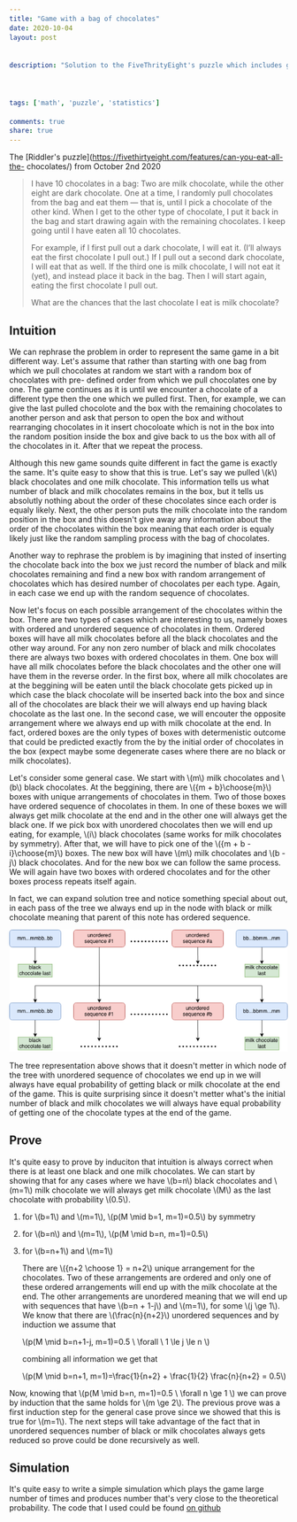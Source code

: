 ```yaml
---
title: "Game with a bag of chocolates"
date: 2020-10-04
layout: post


description: "Solution to the FiveThrityEight's puzzle which includes general intuition and prove for game with an arbitrary number of milk and black chocolates."



tags: ['math', 'puzzle', 'statistics']

comments: true
share: true
---
```




The [Riddler's puzzle](https://fivethirtyeight.com/features/can-you-eat-all-the-
chocolates/) from October 2nd 2020

> I have 10 chocolates in a bag: Two are milk chocolate, while the other eight
are dark chocolate. One at a time, I randomly pull chocolates from the bag and
eat them — that is, until I pick a chocolate of the other kind. When I get to
the other type of chocolate, I put it back in the bag and start drawing again
with the remaining chocolates. I keep going until I have eaten all 10
chocolates.
>
> For example, if I first pull out a dark chocolate, I will eat it. (I’ll always
eat the first chocolate I pull out.) If I pull out a second dark chocolate, I
will eat that as well. If the third one is milk chocolate, I will not eat it
(yet), and instead place it back in the bag. Then I will start again, eating the
first chocolate I pull out.
>
> What are the chances that the last chocolate I eat is milk chocolate?



## Intuition



We can rephrase the problem in order to represent the same game in a bit
different way. Let's assume that rather than starting with one bag from which we
pull chocolates at random we start with a random box of chocolates with pre-
defined order from which we pull chocolates one by one. The game continues as it
is until we encounter a chocolate of a different type then the one which we
pulled first. Then, for example, we can give the last pulled chocolote and the
box with the remaining chocolates to another person and ask that person to open
the box and without rearranging chocolates in it insert chocoloate which is not
in the box into the random position inside the box and give back to us the box
with all of the chocolates in it. After that we repeat the process.

Although this new game sounds quite different in fact the game is exactly the
same. It's quite easy to show that this is true. Let's say we pulled \\(k\\)
black chocolates and one milk chocolate. This information tells us what number
of black and milk chocolates remains in the box, but it tells us absolutly
nothing about the order of these chocolates since each order is equaly likely.
Next, the other person puts the milk chocolate into the random position in the
box and this doesn't give away any information about the order of the chocolates
within the box meaning that each order is equaly likely just like the random
sampling process with the bag of chocolates.

Another way to rephrase the problem is by imagining that insted of inserting the
chocolate back into the box we just record the number of black and milk
chocolates remaining and find a new box with random arrangement of chocolates
which has desired number of chocolates per each type. Again, in each case we end
up with the random sequence of chocolates.

Now let's focus on each possible arrangement of the chocolates within the box.
There are two types of cases which are interesting to us, namely boxes with
ordered and unordered sequence of chocolates in them. Ordered boxes will have
all milk chocolates before all the black chocolates and the other way around.
For any non zero number of black and milk chocolates there are always two boxes
with ordered chocolates in them. One box will have all milk chocolates before
the black chocolates and the other one will have them in the reverse order. In
the first box, where all milk chocolates are at the beggining will be eaten
until the black chocolate gets picked up in which case the black chocolate will
be inserted back into the box and since all of the chocolates are black their we
will always end up having black chocolate as the last one. In the second case,
we will encouter the opposite arrangement where we always end up with milk
chocolate at the end. In fact, ordered boxes are the only types of boxes with
determenistic outcome that could be predicted exactly from the by the initial
order of chocolates in the box (expect maybe some degenerate cases where there
are no black or milk chocolates).



Let's consider some general case. We start with \\(m\\) milk chocolates and
\\(b\\) black chocolates. At the beggining, there are \\({m + b}\choose{m}\\)
boxes with unique arrangements of chocolates in them. Two of those boxes have
ordered sequence of chocolates in them. In one of these boxes we will always get
milk chocolate at the end and in the other one will always get the black one. If
we pick box with unordered chocolates then we will end up eating, for example,
\\(i\\) black chocolates (same works for milk chocolates by symmetry). After
that, we will have to pick one of the \\({m + b - i}\choose{m}\\) boxes. The new
box will have \\(m\\) milk chocolates and \\(b - j\\) black chocolates. And for
the new box we can follow the same process. We will again have two boxes with
ordered chocolates and for the other boxes process repeats itself again.

In fact, we can expand solution tree and notice something special about out, in
each pass of the tree we always end up in the node with black or milk chocolate
meaning that parent of this note has ordered sequence.




![](/images/chocolate-game/solution-tree.png)



The tree representation above shows that it doesn't metter in which node of the
tree with unordered sequence of chocolates we end up in we will always have
equal probability of getting black or milk chocolate at the end of the game.
This is quite surprising since it doesn't metter what's the initial number of
black and milk chocolates we will always have equal probability of getting one
of the chocolate types at the end of the game.



## Prove



It's quite easy to prove by induciton that intuition is always correct when
there is at least one black and one milk chocolates. We can start by showing
that for any cases where we have \\(b=n\\) black chocolates and \\(m=1\\) milk
chocolate we will always get milk chocolate \\(M\\) as the last chocolate with
probability \\(0.5\\).

1. for \\(b=1\\) and \\(m=1\\), \\(p(M \mid b=1, m=1)=0.5\\) by symmetry
2. for \\(b=n\\) and \\(m=1\\), \\(p(M \mid b=n, m=1)=0.5\\)
3. for \\(b=n+1\\) and \\(m=1\\)

    There are \\({n+2 \choose 1} = n+2\\) unique arrangement for the chocolates.
Two of these arrangements are ordered and only one of these ordered arrangements
will end up with the milk chocolate at the end. The other arrangements are
unordered meaning that we will end up with sequences that have \\(b=n + 1-j\\)
and \\(m=1\\), for some \\(j \ge 1\\). We know that there are
\\(\frac{n}{n+2}\\) unordered sequences and by induction we assume that

    \\(p(M \mid b=n+1-j, m=1)=0.5 \ \forall \  1 \le j \le n \\)

    combining all information we get that

    \\(p(M \mid b=n+1, m=1)=\frac{1}{n+2} + \frac{1}{2} \frac{n}{n+2} = 0.5\\)

Now, knowing that \\(p(M \mid b=n, m=1)=0.5 \ \forall n \ge 1 \\) we can prove
by induction that the same holds for \\(m \ge 2\\). The previous prove was a
first induction step for the general case prove since we showed that this is
true for \\(m=1\\). The next steps will take advantage of the fact that in
unordered sequences number of black or milk chocolates always gets reduced so
prove could be done recursively as well.



## Simulation



It's quite easy to write a simple simulation which plays the game large number
of times and produces number that's very close to the theoretical probability.
The code that I used could be found [on
github](https://gist.github.com/itdxer/f4f771d1f5a7934a65d9de9161f20019)


